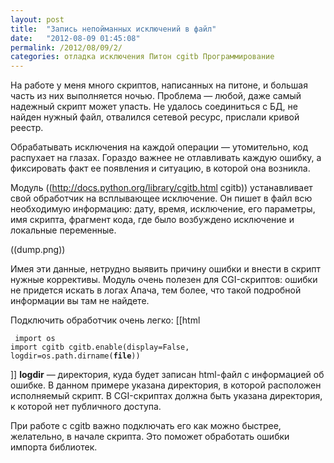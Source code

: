 ```yaml
---
layout: post
title:  "Запись непойманных исключений в файл"
date:   "2012-08-09 01:45:08"
permalink: /2012/08/09/2/
categories: отладка исключения Питон cgitb Программирование
---
```

На работе у меня много скриптов, написанных на питоне, и большая часть из них выполняется ночью. Проблема — любой, даже самый надежный скрипт может упасть. Не удалось соединиться с БД, не найден нужный файл, отвалился сетевой ресурс, прислали кривой реестр.

Обрабатывать исключения на каждой операции — утомительно, код распухает на глазах. Гораздо важнее не отлавливать каждую ошибку, а фиксировать факт ее появления и ситуацию, в которой она возникла.

Модуль ((http://docs.python.org/library/cgitb.html cgitb)) устанавливает свой обработчик на всплывающее исключение. Он пишет в файл всю необходимую информацию: дату, время, исключение, его параметры, имя скрипта, фрагмент кода, где было возбуждено исключение и локальные переменные.

((dump.png))

Имея эти данные, нетрудно выявить причину ошибки и внести в скрипт нужные коррективы. Модуль очень полезен для CGI-скриптов: ошибки не придется искать в логах Апача, тем более, что такой подробной информации вы там не найдете.

Подключить обработчик очень легко:
[[html <pre><code>
import os
import cgitb
cgitb.enable(display=False, logdir=os.path.dirname(__file__))
</code></pre>]]
**logdir** — директория, куда будет записан html-файл с информацией об ошибке.
В данном примере указана директория, в которой расположен исполняемый скрипт. В CGI-скриптах должна быть указана директория, к которой нет публичного доступа.

При работе с cgitb важно подключать его как можно быстрее, желательно, в начале скрипта. Это поможет обработать ошибки импорта библиотек.


